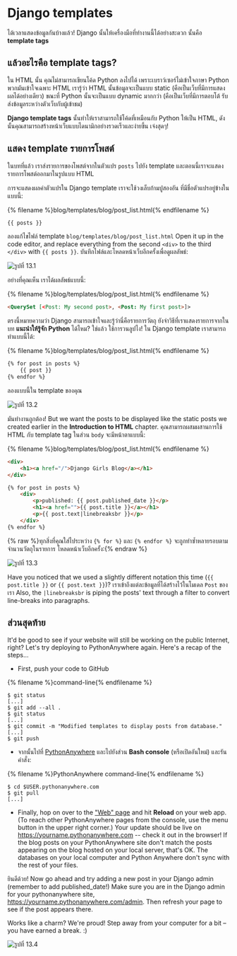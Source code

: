 # Django templates

ได้เวลาแสดงข้อมูลกันบ้างแล้ว! Django นั้นให้เครื่องมือที่ทำงานนี้ได้อย่างสะดวก นั้นคือ **template tags**

## แล้วอะไรคือ template tags?

ใน HTML นั้น คุณไม่สามารถเขียนโค้ด Python ลงไปได้ เพราะเบราว์เซอร์ไม่เข้าใจภาษา Python พวกมันเข้าใจเฉพาะ HTML เรารู้ว่า HTML นั้นข้อมูลจะเป็นแบบ static (คือเป็นเว็บที่มีการแสดงผลได้อย่างเดียว) ขณะที่ Python นั้นจะเป็นแบบ dynamic มากกว่า (คือเป็นเว็บที่มีการตอบโต้ รับส่งข้อมูลระหว่างตัวเว็บกับผู้เข้าชม)

**Django template tags** นั้นทำให้เราสามารถใช้โค้ดที่เหมือนกับ Python ให้เป็น HTML, ดังนั้นคุณสามารถสร้างหน้าเว็บแบบไดนามิกอย่างรวดเร็วและง่ายขึ้น เจ๋งสุดๆ!

## แสดง template รายการโพสต์

ในบทที่แล้ว เราส่งรายการของโพสต์จากในตัวแปร `posts` ไปยัง template และตอนนี้เราจะแสดงรายการโพสต์ออกมาในรูปแบบ HTML

การจะแสดงผลค่าตัวแปรใน Django template เราจะใช้วงเล็บก้ามปูสองอัน ที่มีชื่อตัวแปรอยู่ข้างใน แบบนี้:

{% filename %}blog/templates/blog/post_list.html{% endfilename %}

```html
{{ posts }}
```

ลองแก้ไขไฟล์ template `blog/templates/blog/post_list.html` Open it up in the code editor, and replace everything from the second `<div>` to the third `</div>` with `{{ posts }}`. บันทึกไฟล์และโหลดหน้าเว็บอีกครั้งเพื่อดูผลลัพธ์:

![รูปที่ 13.1](images/step1.png)

อย่างที่คุณเห็น เราได้ผลลัพธ์แบบนี้:

{% filename %}blog/templates/blog/post_list.html{% endfilename %}

```html
<QuerySet [<Post: My second post>, <Post: My first post>]>
```

ตรงนี้หมายความว่า Django สามารถเข้าใจและรู้ว่านี่คือรายการวัตถุ ยังจำวิธีที่เราแสดงรายการจากในบท **แนะนำให้รู้จัก Python** ได้ไหม? ใช่แล้ว ใช้การวนลูปไง! ใน Django template เราสามารถทำแบบนี้ได้:

{% filename %}blog/templates/blog/post_list.html{% endfilename %}

```html
{% for post in posts %}
    {{ post }}
{% endfor %}
```

ลองแบบนี้ใน template ของคุณ

![รูปที่ 13.2](images/step2.png)

มันทำงานถูกต้อง! But we want the posts to be displayed like the static posts we created earlier in the **Introduction to HTML** chapter. คุณสามารถผสมผสานการใช้ HTML กับ template tag ในส่วน `body` จะมีหน้าตาแบบนี้:

{% filename %}blog/templates/blog/post_list.html{% endfilename %}

```html
<div>
    <h1><a href="/">Django Girls Blog</a></h1>
</div>

{% for post in posts %}
    <div>
        <p>published: {{ post.published_date }}</p>
        <h1><a href="">{{ post.title }}</a></h1>
        <p>{{ post.text|linebreaksbr }}</p>
    </div>
{% endfor %}
```

{% raw %}ทุกสิ่งที่คุณใส่ไประหว่าง `{% for %}` และ `{% endfor %}` จะถูกทำซ้ำหลายรอบตามจำนวนวัตถุในรายการ โหลดหน้าเว็บอีกครั้ง:{% endraw %}

![รูปที่ 13.3](images/step3.png)

Have you noticed that we used a slightly different notation this time (`{{ post.title }}` or `{{ post.text }}`)? เราเข้าถึงแต่ละข้อมูลที่ได้สร้างไว้ในโมเดล `Post` ของเรา Also, the `|linebreaksbr` is piping the posts' text through a filter to convert line-breaks into paragraphs.

## ส่วนสุดท้าย

It'd be good to see if your website will still be working on the public Internet, right? Let's try deploying to PythonAnywhere again. Here's a recap of the steps…

* First, push your code to GitHub

{% filename %}command-line{% endfilename %}

    $ git status
    [...]
    $ git add --all .
    $ git status
    [...]
    $ git commit -m "Modified templates to display posts from database."
    [...]
    $ git push
    

* จากนั้นไปที่ [PythonAnywhere](https://www.pythonanywhere.com/consoles/) และไปยังส่วน **Bash console** (หรือเปิดอันใหม่) และรันคำสั่ง:

{% filename %}PythonAnywhere command-line{% endfilename %}

    $ cd $USER.pythonanywhere.com
    $ git pull
    [...]
    

* Finally, hop on over to the ["Web" page](https://www.pythonanywhere.com/web_app_setup/) and hit **Reload** on your web app. (To reach other PythonAnywhere pages from the console, use the menu button in the upper right corner.) Your update should be live on https://yourname.pythonanywhere.com -- check it out in the browser! If the blog posts on your PythonAnywhere site don't match the posts appearing on the blog hosted on your local server, that's OK. The databases on your local computer and Python Anywhere don't sync with the rest of your files.

ยินดีด้วย! Now go ahead and try adding a new post in your Django admin (remember to add published_date!) Make sure you are in the Django admin for your pythonanywhere site, https://yourname.pythonanywhere.com/admin. Then refresh your page to see if the post appears there.

Works like a charm? We're proud! Step away from your computer for a bit – you have earned a break. :)

![รูปที่ 13.4](images/donut.png)
